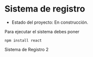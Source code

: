 <h1> Sistema de registro</h1>

- Estado del proyecto: En construcción.

Para ejecutar el sistema debes poner 

```npm install react``` 

Sistema de Registro 2
